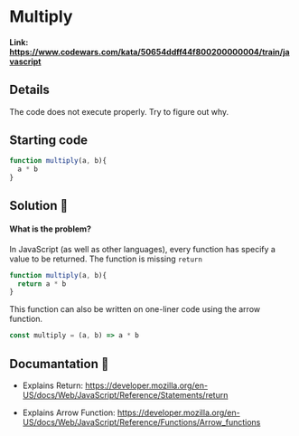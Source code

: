 # Multiply

#### Link: https://www.codewars.com/kata/50654ddff44f800200000004/train/javascript

## Details 
The code does not execute properly. Try to figure out why.


## Starting code
```js
function multiply(a, b){
  a * b
}
```

## Solution 🤩

#### What is the problem?

In JavaScript (as well as other languages), every function has specify a value to be returned.
The function is missing ```return```

``` js
function multiply(a, b){
  return a * b
}
```
This function can also be written on one-liner code using the arrow function.

```js
const multiply = (a, b) => a * b
```



## Documantation 📖

 - Explains Return: https://developer.mozilla.org/en-US/docs/Web/JavaScript/Reference/Statements/return


 - Explains Arrow Function: https://developer.mozilla.org/en-US/docs/Web/JavaScript/Reference/Functions/Arrow_functions
